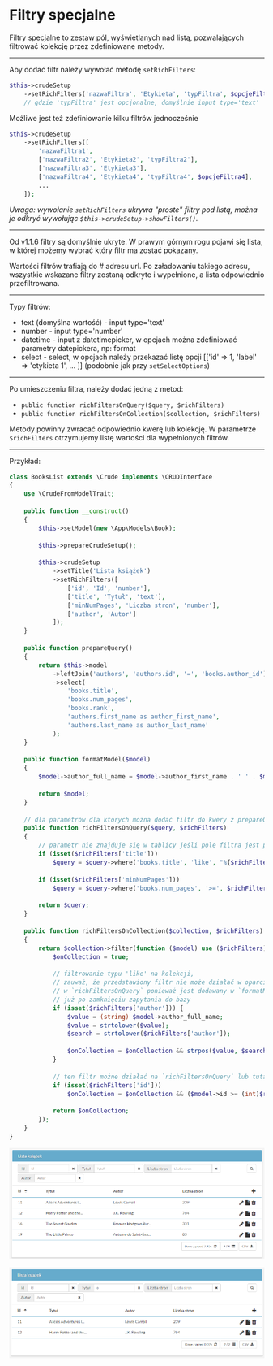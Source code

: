 Filtry specjalne
===

Filtry specjalne to zestaw pól, wyświetlanych nad listą, pozwalających filtrować kolekcję przez zdefiniowane metody.

---

Aby dodać filtr należy wywołać metodę `setRichFilters`:

```php
$this->crudeSetup
    ->setRichFilters('nazwaFiltra', 'Etykieta', 'typFiltra', $opcjeFiltra);
    // gdzie 'typFiltra' jest opcjonalne, domyślnie input type='text'
```

Możliwe jest też zdefiniowanie kilku filtrów jednocześnie

```php
$this->crudeSetup
    ->setRichFilters([
        'nazwaFiltra1',
        ['nazwaFiltra2', 'Etykieta2', 'typFiltra2'],
        ['nazwaFiltra3', 'Etykieta3'],
        ['nazwaFiltra4', 'Etykieta4', 'typFiltra4', $opcjeFiltra4],
        ...
    ]);
```

*Uwaga: wywołanie `setRichFilters` ukrywa "proste" filtry pod listą, można je odkryć wywołując `$this->crudeSetup->showFilters()`.*

---

Od v1.1.6 filtry są domyślnie ukryte. W prawym górnym rogu pojawi się lista, w której możemy wybrać który filtr ma zostać pokazany.

Wartości filtrów trafiają do # adresu url. Po załadowaniu takiego adresu, wszystkie wskazane filtry zostaną odkryte i wypełnione, a lista odpowiednio przefiltrowana.

---

Typy filtrów:
* text (domyślna wartość) - input type='text'
* number - input type='number'
* datetime - input z datetimepicker, w opcjach można zdefiniować parametry datepickera, np: format
* select - select, w opcjach należy przekazać listę opcji [['id' => 1, 'label' => 'etykieta 1', ... ]] (podobnie jak przy `setSelectOptions`)

---

Po umieszczeniu filtra, należy dodać jedną z metod:
* `public function richFiltersOnQuery($query, $richFilters)`
* `public function richFiltersOnCollection($collection, $richFilters)`

Metody powinny zwracać odpowiednio kwerę lub kolekcję.
W parametrze `$richFilters` otrzymujemy listę wartości dla wypełnionych filtrów.

---

Przykład:
```php
class BooksList extends \Crude implements \CRUDInterface
{
    use \CrudeFromModelTrait;

    public function __construct()
    {
        $this->setModel(new \App\Models\Book);

        $this->prepareCrudeSetup();

        $this->crudeSetup
            ->setTitle('Lista książek')
            ->setRichFilters([
                ['id', 'Id', 'number'],
                ['title', 'Tytuł', 'text'],
                ['minNumPages', 'Liczba stron', 'number'],
                ['author', 'Autor']
            ]);
    }

    public function prepareQuery()
    {
        return $this->model
            ->leftJoin('authors', 'authors.id', '=', 'books.author_id')
            ->select(
                'books.title',
                'books.num_pages',
                'books.rank',
                'authors.first_name as author_first_name',
                'authors.last_name as author_last_name'
            );
    }

    public function formatModel($model)
    {
        $model->author_full_name = $model->author_first_name . ' ' . $model->author_last_name;

        return $model;
    }

    // dla parametrów dla których można dodać filtr do kwery z prepareQuery
    public function richFiltersOnQuery($query, $richFilters)
    {
        // parametr nie znajduje się w tablicy jeśli pole filtra jest puste
        if (isset($richFilters['title']))
            $query = $query->where('books.title', 'like', "%{$richFilters['title']}%");

        if (isset($richFilters['minNumPages']))
            $query = $query->where('books.num_pages', '>=', $richFilters['minNumPages']);

        return $query;
    }

    public function richFiltersOnCollection($collection, $richFilters)
    {
        return $collection->filter(function ($model) use ($richFilters) {
            $onCollection = true;

            // filtrowanie typu 'like' na kolekcji,
            // zauważ, że przedstawiony filtr nie może działać w oparciu o kod
            // w `richFiltersOnQuery` ponieważ jest dodawany w `formatModel`
            // już po zamknięciu zapytania do bazy
            if (isset($richFilters['author'])) {
                $value = (string) $model->author_full_name;
                $value = strtolower($value);
                $search = strtolower($richFilters['author']);

                $onCollection = $onCollection && strpos($value, $search) !== false;
            }

            // ten filtr możne działać na `richFiltersOnQuery` lub tutaj
            if (isset($richFilters['id']))
                $onCollection = $onCollection && ($model->id >= (int)$richFilters['id']);

            return $onCollection;
        });
    }
}
```

![/wiki/pl/setup/rich_filters/1.png](/wiki/pl/setup/rich_filters/1.png "Przykład 1")

![/wiki/pl/setup/rich_filters/2.png](/wiki/pl/setup/rich_filters/2.png "Przykład 2")
